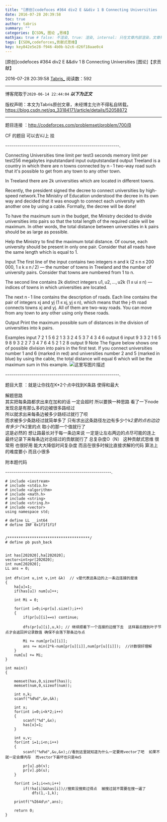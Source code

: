 ```yaml
---
title: "[原创]codefoces #364 div2 E &&div 1 B Connecting Universities   [图论]【求贡献】"
date: 2016-07-28 20:39:58
toc: true
author: tabris
summary: ""
categories: [CSDN, 图论 ,思维]
mathjax: true # false: 不渲染, true: 渲染, internal: 只在文章内部渲染，文章列表中不渲染
tags: [CSDN,codeforces,贡献式思维]
key: key842e5e28-f946-4b0b-b2c6-d26f18aae0c4
---
```


[原创]codefoces #364 div2 E &&div 1 B Connecting Universities   [图论]【求贡献】

2016-07-28 20:39:58  [Tabris_](https://me.csdn.net/qq_33184171) 阅读数：592

---

博客爬取于`2020-06-14 22:44:04`
***以下为正文***

版权声明：本文为Tabris原创文章，未经博主允许不得私自转载。
https://blog.csdn.net/qq_33184171/article/details/52058872

<!-- more -->

---

题目连接 ：http://codeforces.com/problemset/problem/700/B

CF 的题目  可以去VJ上 挂 

---------------------------------------------------------.

Connecting Universities
time limit per test3 seconds
memory limit per test256 megabytes
inputstandard input
outputstandard output
Treeland is a country in which there are n towns connected by n - 1 two-way road such that it's possible to get from any town to any other town.

In Treeland there are 2k universities which are located in different towns.

Recently, the president signed the decree to connect universities by high-speed network.The Ministry of Education understood the decree in its own way and decided that it was enough to connect each university with another one by using a cable. Formally, the decree will be done!

To have the maximum sum in the budget, the Ministry decided to divide universities into pairs so that the total length of the required cable will be maximum. In other words, the total distance between universities in k pairs should be as large as possible.

Help the Ministry to find the maximum total distance. Of course, each university should be present in only one pair. Consider that all roads have the same length which is equal to 1.

Input
The first line of the input contains two integers n and k (2 ≤ n ≤ 200 000, 1 ≤ k ≤ n / 2) — the number of towns in Treeland and the number of university pairs. Consider that towns are numbered from 1 to n.

The second line contains 2k distinct integers u1, u2, ..., u2k (1 ≤ ui ≤ n) — indices of towns in which universities are located.

The next n - 1 line contains the description of roads. Each line contains the pair of integers xj and yj (1 ≤ xj, yj ≤ n), which means that the j-th road connects towns xj and yj. All of them are two-way roads. You can move from any town to any other using only these roads.

Output
Print the maximum possible sum of distances in the division of universities into k pairs.

Examples
input
7 2
1 5 6 2
1 3
3 2
4 5
3 7
4 3
4 6
output
6
input
9 3
3 2 1 6 5 9
8 9
3 2
2 7
3 4
7 6
4 5
2 1
2 8
output
9
Note
The figure below shows one of possible division into pairs in the first test. If you connect universities number 1 and 6 (marked in red) and universities number 2 and 5 (marked in blue) by using the cable, the total distance will equal 6 which will be the maximum sum in this example.
![这里写图片描述](http://codeforces.com/predownloaded/61/49/6149e2f469fa7a7fe805332eefa2da87974c9d6f.png)

---------------------------------------------------------.

题目大意 ：就是让你找在K*2个点中找到K条路 使得和最大 

解题思路  
		其实把每条路都求出来在加和的话 一定会超时  所以要换一种思路  看了一下node 发现总是有那么多的边被很多路经过  
		所以就求出来每条边被多少路经过就行了呗   
		而求被多少条路经过就简单多了 只有求出这条路径左边有多少个k*2里的点右边边有多少个k*2里的点  取小的那一个值就行了  
		这是必然的 想让路最长对于每一条边来说 一定是让左右两边的点尽可能的连上   
		最终记录下来每条边对总结过的贡献就行了  总复杂度O（N）
		这种贡献式思维 很常用 也很好用 能大大降低时间复杂度  而且在很多时候比直接求解的代码 算法上的难度要小 而且小很多

附本题代码

-----------------------------------------------------.
```
# include <iostream>
# include <stdio.h>
# include <algorithm>
# include <math.h>
# include <string>
# include <string.h>
# include <vector>
using namespace std;

# define LL __int64
# define INF 0x1f1f1f1f


/*************************************/
# define pb push_back


int has[202020],ha[202020];
vector<int>pr[202020];
int num[202020];
LL ans = 0;

int dfs(int u,int v,int &k)  // v是代表这条边的上一条边连接的是谁
{
    ha[u]=1;
    if(has[u]) num[u]++;

    int Mi = 0;

    for(int i=0;i<pr[u].size();i++)
    {
        if(pr[u][i]==v) continue;

        dfs(pr[u][i],u,k); // 继续顺着下一个连接的边搜下去  这样最后搜到叶子节点才会返回并记录数值 确保不会落下那条边与点

        Mi += num[pr[u][i]];
        ans += min(2*k-num[pr[u][i]],num[pr[u][i]]);  //计数很好理解
    }
    num[u] += Mi;
}

int main()
{

    memset(has,0,sizeof(has));
    memset(num,0,sizeof(num));

    int n,k;
    scanf("%d%d",&n,&k);

    int x;
    for(int i=0;i<k*2;i++)
    {
        scanf("%d",&x);
        has[x]=1;
    }

    int u,v;
    for(int i=1;i<n;i++)
    {
        scanf("%d%d",&u,&v);//看到这里就知道为什么一定要用vector了吧  如果不 就一定会爆内存  而vector下最坏也只是4e5

        pr[u].pb(v);
        pr[v].pb(u);
    }

    for(int i=1;i<=n;i++)
        if(!ha[i]&&has[i])//搜索没搜索过得点  被搜过就不需要在搜一遍了
            dfs(1,-1,k);

    printf("%I64d\n",ans);

    return 0;
}


```

